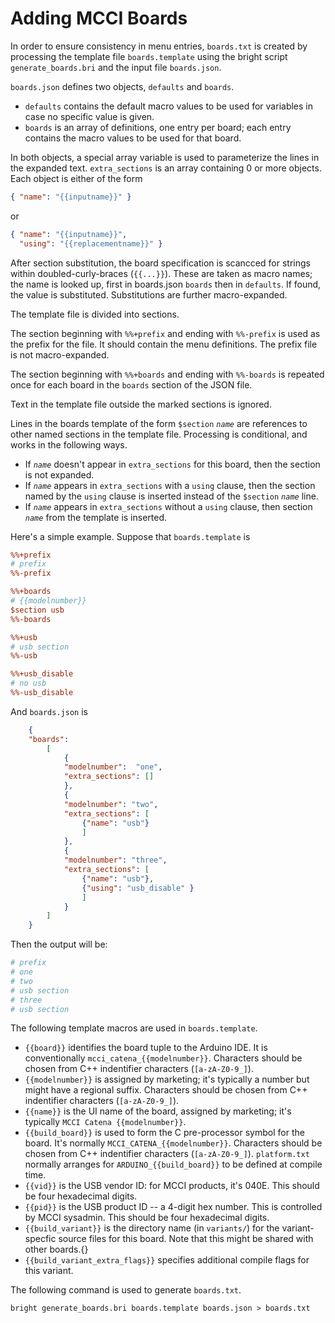 # Adding MCCI Boards

In order to ensure consistency in menu entries, `boards.txt` is created by processing the template file `boards.template` using the bright script `generate_boards.bri` and the input file `boards.json`.

`boards.json` defines two objects, `defaults` and `boards`.

- `defaults` contains the default macro values to be used for variables in case no specific value is given.
- `boards` is an array of definitions, one entry per board; each entry contains the macro values to be used for that board.

In both objects, a special array variable is used to parameterize the lines in the expanded text. `extra_sections` is an array containing 0 or more objects. Each object is either of the form

   ```json
   { "name": "{{inputname}}" }
   ```

   or

   ```json
   { "name": "{{inputname}}",
     "using": "{{replacementname}}" }
   ```

After section substitution, the board specification is scancced for strings within doubled-curly-braces (`{{...}}`). These are taken as macro names; the name is looked up, first in boards.json `boards` then in `defaults`. If found, the value is substituted. Substitutions are further macro-expanded.

The template file is divided into sections.

The section beginning with `%%+prefix` and ending with `%%-prefix` is used as the prefix for the file. It should contain the menu definitions. The prefix file is not macro-expanded.

The section beginning with `%%+boards` and ending with `%%-boards` is repeated once for each board in the `boards` section of the JSON file.

Text in the template file outside the marked sections is ignored.

Lines in the boards template of the form `$section` _`name`_ are references to other named sections in the template file. Processing is conditional, and works in the following ways.

- If _`name`_ doesn't appear in `extra_sections` for this board, then the section is not expanded.
- If _`name`_ appears in `extra_sections` with a `using` clause, then the section named by the `using` clause is inserted instead of the `$section` _`name`_ line.
- If _`name`_ appears in `extra_sections` without a `using` clause, then section _`name`_  from the template is inserted.

Here's a simple example.  Suppose that `boards.template` is

```ini
%%+prefix
# prefix
%%-prefix

%%+boards
# {{modelnumber}}
$section usb
%%-boards

%%+usb
# usb section
%%-usb

%%+usb_disable
# no usb
%%-usb_disable
```

And `boards.json` is

```json
	{
	"boards":
		[
			{
			"modelnumber": 	"one",
			"extra_sections": []
			},
			{
			"modelnumber": "two",
			"extra_sections": [
				{"name": "usb"}
				]
			},
			{
			"modelnumber": "three",
			"extra_sections": [
				{"name": "usb"},
				{"using": "usb_disable" }
				]
			}
		]
	}
```

Then the output will be:

```ini
# prefix
# one
# two
# usb section
# three
# usb section
```

The following template macros are used in `boards.template`.

- `{{board}}` identifies the board tuple to the Arduino IDE. It is conventionally `mcci_catena_{{modelnumber}}`. Characters should be chosen from C++ indentifier characters (`[a-zA-Z0-9_]`).
- `{{modelnumber}}` is assigned by marketing; it's typically a number but might have a regional suffix. Characters should be chosen from C++ indentifier characters (`[a-zA-Z0-9_]`).
- `{{name}}` is the UI name of the board, assigned by marketing; it's typically `MCCI Catena {{modelnumber}}`.
- `{{build_board}}` is used to form the C pre-processor symbol for the board. It's normally `MCCI_CATENA_{{modelnumber}}`. Characters should be chosen from C++ indentifier characters (`[a-zA-Z0-9_]`).  `platform.txt` normally arranges for `ARDUINO_{{build_board}}` to be defined at compile time.
- `{{vid}}` is the USB vendor ID: for MCCI products, it's 040E.  This should be four hexadecimal digits.
- `{{pid}}` is the USB product ID -- a 4-digit hex number. This is controlled by MCCI sysadmin. This should be four hexadecimal digits.
- `{{build_variant}}` is the directory name (in `variants/`) for the variant-specfic source files for this board. Note that this might be shared with other boards.{}
- `{{build_variant_extra_flags}}` specifies additional compile flags for this variant.

The following command is used to generate `boards.txt`.

```shell
bright generate_boards.bri boards.template boards.json > boards.txt
```
